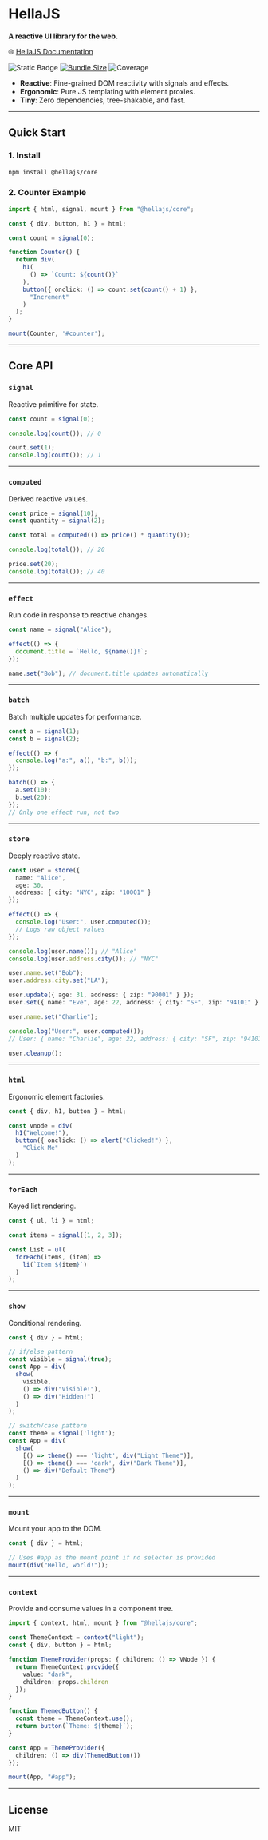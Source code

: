 # HellaJS

**A reactive UI library for the web.**

🌐 [HellaJS Documentation](https://hellajs.com)

![Static Badge](https://img.shields.io/badge/status-experimental-orange.svg)
[![Bundle Size](https://img.shields.io/bundlephobia/minzip/@hellajs/core)](https://bundlephobia.com/package/@hellajs/core)
![Coverage](https://img.shields.io/endpoint?url=https://gist.githubusercontent.com/omilli/6df7884e21572b4910c2f21edb658e56/raw/hellajs-coverage.json)

- **Reactive**: Fine-grained DOM reactivity with signals and effects.
- **Ergonomic**: Pure JS templating with element proxies.
- **Tiny**: Zero dependencies, tree-shakable, and fast.

---

## Quick Start

### 1. Install

```bash
npm install @hellajs/core
```

### 2. Counter Example

```typescript
import { html, signal, mount } from "@hellajs/core";

const { div, button, h1 } = html;

const count = signal(0);

function Counter() {
  return div(
    h1(
      () => `Count: ${count()}`
    ),
    button({ onclick: () => count.set(count() + 1) },
      "Increment"
    )
  );
}

mount(Counter, '#counter');
```

---

## Core API

### `signal`

Reactive primitive for state.

```typescript
const count = signal(0);

console.log(count()); // 0

count.set(1);
console.log(count()); // 1
```

---

### `computed`

Derived reactive values.

```typescript
const price = signal(10);
const quantity = signal(2);

const total = computed(() => price() * quantity());

console.log(total()); // 20

price.set(20);
console.log(total()); // 40
```

---

### `effect`

Run code in response to reactive changes.

```typescript
const name = signal("Alice");

effect(() => {
  document.title = `Hello, ${name()}!`;
});

name.set("Bob"); // document.title updates automatically
```

---

### `batch`

Batch multiple updates for performance.

```typescript
const a = signal(1);
const b = signal(2);

effect(() => {
  console.log("a:", a(), "b:", b());
});

batch(() => {
  a.set(10);
  b.set(20);
});
// Only one effect run, not two
```

---

### `store`

Deeply reactive state.

```typescript
const user = store({
  name: "Alice",
  age: 30,
  address: { city: "NYC", zip: "10001" }
});

effect(() => {
  console.log("User:", user.computed());
  // Logs raw object values
});

console.log(user.name()); // "Alice"
console.log(user.address.city()); // "NYC"

user.name.set("Bob");
user.address.city.set("LA");

user.update({ age: 31, address: { zip: "90001" } });
user.set({ name: "Eve", age: 22, address: { city: "SF", zip: "94101" } });

user.name.set("Charlie");

console.log("User:", user.computed());
// User: { name: "Charlie", age: 22, address: { city: "SF", zip: "94101" } }

user.cleanup();
```

---

### `html`

Ergonomic element factories.

```typescript
const { div, h1, button } = html;

const vnode = div(
  h1("Welcome!"),
  button({ onclick: () => alert("Clicked!") },
    "Click Me"
  )
);
```

---

### `forEach`

Keyed list rendering.

```typescript
const { ul, li } = html;

const items = signal([1, 2, 3]);

const List = ul(
  forEach(items, (item) =>
    li(`Item ${item}`)
  )
);
```

---

### `show`

Conditional rendering.

```typescript
const { div } = html;

// if/else pattern
const visible = signal(true);
const App = div(
  show(
    visible,
    () => div("Visible!"),
    () => div("Hidden!")
  )
);

// switch/case pattern
const theme = signal('light');
const App = div(
  show(
    [() => theme() === 'light', div("Light Theme")],
    [() => theme() === 'dark', div("Dark Theme")],
    () => div("Default Theme")
  )
);
```

---

### `mount`

Mount your app to the DOM.

```typescript
const { div } = html;

// Uses #app as the mount point if no selector is provided
mount(div("Hello, world!"));
```

---

### `context`

Provide and consume values in a component tree.

```typescript
import { context, html, mount } from "@hellajs/core";

const ThemeContext = context("light");
const { div, button } = html;

function ThemeProvider(props: { children: () => VNode }) {
  return ThemeContext.provide({
    value: "dark",
    children: props.children
  });
}

function ThemedButton() {
  const theme = ThemeContext.use();
  return button(`Theme: ${theme}`);
}

const App = ThemeProvider({
  children: () => div(ThemedButton())
});

mount(App, "#app");
```

---

## License

MIT
